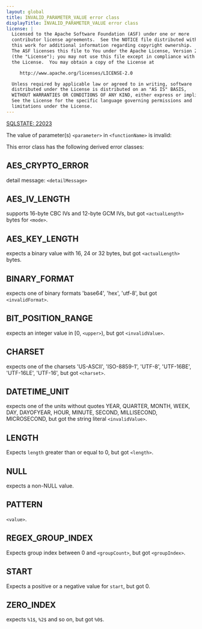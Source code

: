 ```yaml
---
layout: global
title: INVALID_PARAMETER_VALUE error class
displayTitle: INVALID_PARAMETER_VALUE error class
license: |
  Licensed to the Apache Software Foundation (ASF) under one or more
  contributor license agreements.  See the NOTICE file distributed with
  this work for additional information regarding copyright ownership.
  The ASF licenses this file to You under the Apache License, Version 2.0
  (the "License"); you may not use this file except in compliance with
  the License.  You may obtain a copy of the License at

     http://www.apache.org/licenses/LICENSE-2.0

  Unless required by applicable law or agreed to in writing, software
  distributed under the License is distributed on an "AS IS" BASIS,
  WITHOUT WARRANTIES OR CONDITIONS OF ANY KIND, either express or implied.
  See the License for the specific language governing permissions and
  limitations under the License.
---
```


[SQLSTATE: 22023](sql-error-conditions-sqlstates.html#class-22-data-exception)

The value of parameter(s) `<parameter>` in `<functionName>` is invalid:

This error class has the following derived error classes:

## AES_CRYPTO_ERROR

detail message: `<detailMessage>`

## AES_IV_LENGTH

supports 16-byte CBC IVs and 12-byte GCM IVs, but got `<actualLength>` bytes for `<mode>`.

## AES_KEY_LENGTH

expects a binary value with 16, 24 or 32 bytes, but got `<actualLength>` bytes.

## BINARY_FORMAT

expects one of binary formats 'base64', 'hex', 'utf-8', but got `<invalidFormat>`.

## BIT_POSITION_RANGE

expects an integer value in [0, `<upper>`), but got `<invalidValue>`.

## CHARSET

expects one of the charsets 'US-ASCII', 'ISO-8859-1', 'UTF-8', 'UTF-16BE', 'UTF-16LE', 'UTF-16', but got `<charset>`.

## DATETIME_UNIT

expects one of the units without quotes YEAR, QUARTER, MONTH, WEEK, DAY, DAYOFYEAR, HOUR, MINUTE, SECOND, MILLISECOND, MICROSECOND, but got the string literal `<invalidValue>`.

## LENGTH

Expects `length` greater than or equal to 0, but got `<length>`.

## NULL

expects a non-NULL value.

## PATTERN

`<value>`.

## REGEX_GROUP_INDEX

Expects group index between 0 and `<groupCount>`, but got `<groupIndex>`.

## START

Expects a positive or a negative value for `start`, but got 0.

## ZERO_INDEX

expects `%1$`, `%2$` and so on, but got `%0$`.


